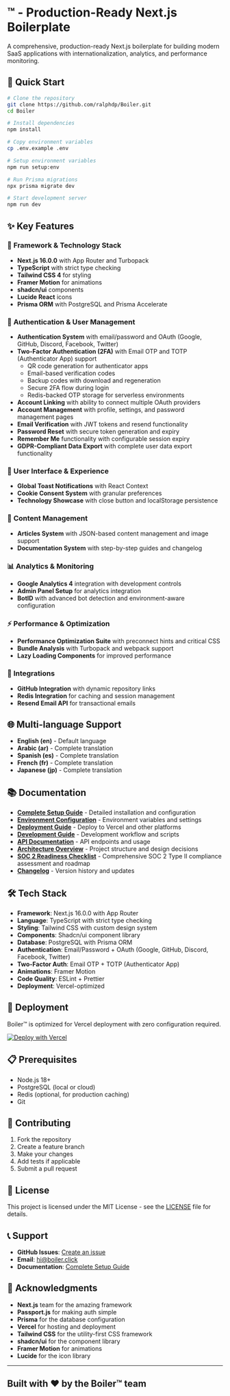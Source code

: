 # ™ - Production-Ready Next.js Boilerplate

A comprehensive, production-ready Next.js boilerplate for building modern SaaS applications with internationalization, analytics, and performance monitoring.

## 🚀 Quick Start

```bash
# Clone the repository
git clone https://github.com/ralphdp/Boiler.git
cd Boiler

# Install dependencies
npm install

# Copy environment variables
cp .env.example .env

# Setup environment variables
npm run setup:env

# Run Prisma migrations
npx prisma migrate dev

# Start development server
npm run dev
```

## ✨ Key Features

### 🚀 **Framework & Technology Stack**

- **Next.js 16.0.0** with App Router and Turbopack
- **TypeScript** with strict type checking
- **Tailwind CSS 4** for styling
- **Framer Motion** for animations
- **shadcn/ui** components
- **Lucide React** icons
- **Prisma ORM** with PostgreSQL and Prisma Accelerate

### 🔐 **Authentication & User Management**

- **Authentication System** with email/password and OAuth (Google, GitHub, Discord, Facebook, Twitter)
- **Two-Factor Authentication (2FA)** with Email OTP and TOTP (Authenticator App) support
  - QR code generation for authenticator apps
  - Email-based verification codes
  - Backup codes with download and regeneration
  - Secure 2FA flow during login
  - Redis-backed OTP storage for serverless environments
- **Account Linking** with ability to connect multiple OAuth providers
- **Account Management** with profile, settings, and password management pages
- **Email Verification** with JWT tokens and resend functionality
- **Password Reset** with secure token generation and expiry
- **Remember Me** functionality with configurable session expiry
- **GDPR-Compliant Data Export** with complete user data export functionality

### 🎨 **User Interface & Experience**

- **Global Toast Notifications** with React Context
- **Cookie Consent System** with granular preferences
- **Technology Showcase** with close button and localStorage persistence

### 📝 **Content Management**

- **Articles System** with JSON-based content management and image support
- **Documentation System** with step-by-step guides and changelog

### 📊 **Analytics & Monitoring**

- **Google Analytics 4** integration with development controls
- **Admin Panel Setup** for analytics integration
- **BotID** with advanced bot detection and environment-aware configuration

### ⚡ **Performance & Optimization**

- **Performance Optimization Suite** with preconnect hints and critical CSS
- **Bundle Analysis** with Turbopack and webpack support
- **Lazy Loading Components** for improved performance

### 🔗 **Integrations**

- **GitHub Integration** with dynamic repository links
- **Redis Integration** for caching and session management
- **Resend Email API** for transactional emails

## 🌐 Multi-language Support

- **English (en)** - Default language
- **Arabic (ar)** - Complete translation
- **Spanish (es)** - Complete translation
- **French (fr)** - Complete translation
- **Japanese (jp)** - Complete translation

## 📚 Documentation

- **[Complete Setup Guide](documentation/SETUP.md)** - Detailed installation and configuration
- **[Environment Configuration](documentation/ENVIRONMENT.md)** - Environment variables and settings
- **[Deployment Guide](documentation/DEPLOYMENT.md)** - Deploy to Vercel and other platforms
- **[Development Guide](documentation/DEVELOPMENT.md)** - Development workflow and scripts
- **[API Documentation](documentation/API.md)** - API endpoints and usage
- **[Architecture Overview](documentation/ARCHITECTURE.md)** - Project structure and design decisions
- **[SOC 2 Readiness Checklist](documentation/SOC2_READINESS.md)** - Comprehensive SOC 2 Type II compliance assessment and roadmap
- **[Changelog](documentation/CHANGELOG.md)** - Version history and updates

## 🛠️ Tech Stack

- **Framework**: Next.js 16.0.0 with App Router
- **Language**: TypeScript with strict type checking
- **Styling**: Tailwind CSS with custom design system
- **Components**: Shadcn/ui component library
- **Database**: PostgreSQL with Prisma ORM
- **Authentication**: Email/Password + OAuth (Google, GitHub, Discord, Facebook, Twitter)
- **Two-Factor Auth**: Email OTP + TOTP (Authenticator App)
- **Animations**: Framer Motion
- **Code Quality**: ESLint + Prettier
- **Deployment**: Vercel-optimized

## 🚀 Deployment

Boiler™ is optimized for Vercel deployment with zero configuration required.

[![Deploy with Vercel](https://vercel.com/button)](https://vercel.com/new/clone?repository-url=https://github.com/ralphdp/Boiler)

## 📋 Prerequisites

- Node.js 18+
- PostgreSQL (local or cloud)
- Redis (optional, for production caching)
- Git

## 🤝 Contributing

1. Fork the repository
2. Create a feature branch
3. Make your changes
4. Add tests if applicable
5. Submit a pull request

## 📄 License

This project is licensed under the MIT License - see the [LICENSE](LICENSE) file for details.

## 📞 Support

- **GitHub Issues**: [Create an issue](https://github.com/ralphdp/boiler/issues)
- **Email**: [hi@boiler.click](mailto:hi@boiler.click)
- **Documentation**: [Complete Setup Guide](documentation/SETUP.md)

## 🙏 Acknowledgments

- **Next.js** team for the amazing framework
- **Passport.js** for making auth simple
- **Prisma** for the database configuration
- **Vercel** for hosting and deployment
- **Tailwind CSS** for the utility-first CSS framework
- **shadcn/ui** for the component library
- **Framer Motion** for animations
- **Lucide** for the icon library

---

## Built with ❤️ by the Boiler™ team
